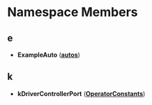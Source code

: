 
# Namespace Members



## e

* **ExampleAuto** ([**autos**](namespaceautos.md))


## k

* **kDriverControllerPort** ([**OperatorConstants**](namespace_operator_constants.md))




